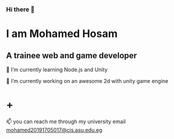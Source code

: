 ### Hi there 👋

<!--
**sabry2020/sabry2020** is a ✨ _special_ ✨ repository because its `README.md` (this file) appears on your GitHub profile.

Here are some ideas to get you started:

- 🔭 I’m currently working on ...
- 🌱 I’m currently learning ...
- 👯 I’m looking to collaborate on ...
- 🤔 I’m looking for help with ...
- 💬 Ask me about ...
- 📫 How to reach me: ...
- 😄 Pronouns: ...
- ⚡ Fun fact: ...
-->

<h1>I am Mohamed Hosam </h1> 
 <h2>  A trainee web and game developer</h2>


 🌱 I’m currently learning Node.js and Unity 
 
 🔭 I’m currently working on an awesome 2d with unity game engine <h1>+</h1> 
 
📫 you can reach me through my university email  mohamed20191705017@cis.asu.edu.eg 
